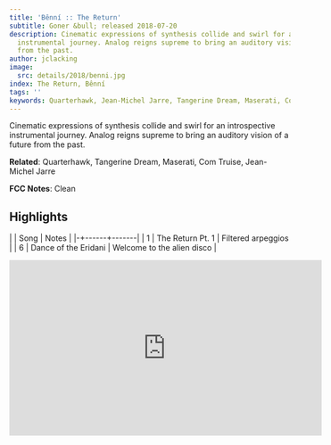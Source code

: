 ```yaml
---
title: 'Bênní :: The Return'
subtitle: Goner &bull; released 2018-07-20
description: Cinematic expressions of synthesis collide and swirl for an introspective
  instrumental journey. Analog reigns supreme to bring an auditory vision of a future
  from the past.
author: jclacking
image:
  src: details/2018/benni.jpg
index: The Return, Bênní
tags: ''
keywords: Quarterhawk, Jean-Michel Jarre, Tangerine Dream, Maserati, Com Truise, Goner
---
```

Cinematic expressions of synthesis collide and swirl for an introspective instrumental journey. Analog reigns supreme to bring an auditory vision of a future from the past.<!--more-->

**Related**: Quarterhawk, Tangerine Dream, Maserati, Com Truise, Jean-Michel Jarre

**FCC Notes**: Clean

## Highlights

| | Song | Notes |
|-+------+-------|
| 1 | The Return Pt. 1 | Filtered arpeggios |
| 6 | Dance of the Eridani | Welcome to the alien disco |

<div class="tlo-detail-video"><iframe width="560" height="315" src="https://www.youtube.com/embed/d-Xgyov4ttk" frameborder="0" allow="autoplay; encrypted-media" allowfullscreen></iframe></div>
